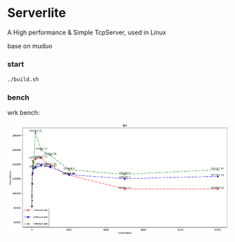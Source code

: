 # Serverlite

A High performance & Simple TcpServer, used in Linux

base on muduo

### start

```bash
./build.sh
```

### bench

wrk bench:

![wrk_bench](./wrk_bench.png)
